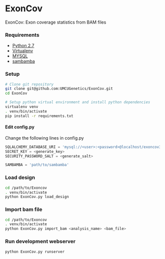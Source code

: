 # ExonCov
ExonCov: Exon coverage statistics from BAM files

### Requirements
- [Python 2.7](https://www.python.org/)
- [Virtualenv](https://virtualenv.pypa.io/en/stable/)
- [MYSQL](https://www.mysql.com/)
- [sambamba](https://github.com/biod/sambamba)

### Setup
```bash
# Clone git repository
git clone git@github.com:UMCUGenetics/ExonCov.git
cd ExonCov

# Setup python virtual environment and install python dependencies
virtualenv venv
. venv/bin/activate
pip install -r requirements.txt
```
#### Edit config.py
Change the following lines in config.py
```python
SQLALCHEMY_DATABASE_URI = 'mysql://<user>:<password>@localhost/exoncov3'
SECRET_KEY = <generate_key>
SECURITY_PASSWORD_SALT = <generate_salt>

SAMBAMBA = 'path/to/sambamba'
```

### Load design
```bash
cd /path/to/Exoncov
. venv/bin/activate
python ExonCov.py load_design
```

### Import bam file
```bash
cd /path/to/Exoncov
. venv/bin/activate
python ExonCov.py import_bam <analysis_name> <bam_file>
```

### Run development webserver
```bash
python ExonCov.py runserver
```
